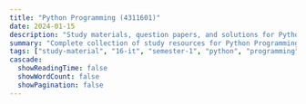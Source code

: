```yaml
---
title: "Python Programming (4311601)"
date: 2024-01-15
description: "Study materials, question papers, and solutions for Python Programming (4311601) - Information Technology, Semester 1"
summary: "Complete collection of study resources for Python Programming including syllabus, question papers from 2024-2025, and detailed solutions"
tags: ["study-material", "16-it", "semester-1", "python", "programming", "4311601"]
cascade:
  showReadingTime: false
  showWordCount: false
  showPagination: false
---
```

